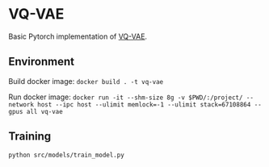 # VQ-VAE

Basic Pytorch implementation of [VQ-VAE](https://paperswithcode.com/method/vq-vae).


## Environment
Build docker image:
`docker build . -t vq-vae`

Run docker image:
`docker run -it --shm-size 8g -v $PWD/:/project/ --network host --ipc host --ulimit memlock=-1 --ulimit stack=67108864 --gpus all vq-vae`

## Training
`python src/models/train_model.py`
